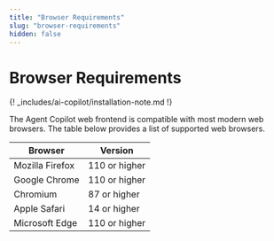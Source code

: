 ```yaml
---
title: "Browser Requirements" 
slug: "browser-requirements" 
hidden: false 
---
```


# Browser Requirements

{! _includes/ai-copilot/installation-note.md !}

The Agent Copilot web frontend is compatible with most modern web browsers. The table below provides a list of supported web browsers.

| Browser         | Version       |
|-----------------|---------------|
| Mozilla Firefox | 110 or higher |
| Google Chrome   | 110 or higher |
| Chromium        | 87 or higher  |
| Apple Safari    | 14 or higher  |
| Microsoft Edge  | 110 or higher |

